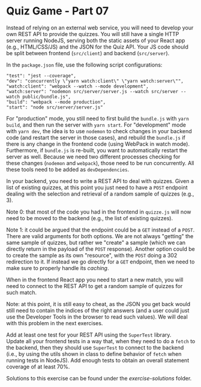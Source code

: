 # Quiz Game - Part 07

Instead of relying on an external web service, you will need to develop your own REST API
to provide the quizzes.
You will still have a single HTTP server running NodeJS, serving both the static assets
of your React app (e.g., HTML/CSS/JS) and the JSON for the Quiz API.
Your JS code should be split between frontend (`src/client`) and backend (`src/server`).

In the `package.json` file, use the following script configurations:

    "test": "jest --coverage",
    "dev": "concurrently \"yarn watch:client\" \"yarn watch:server\"",
    "watch:client": "webpack --watch --mode development",
    "watch:server": "nodemon src/server/server.js --watch src/server --watch public/bundle.js",
    "build": "webpack --mode production",
    "start": "node src/server/server.js"

For "production" mode, you still need to first build the `bundle.js` with `yarn build`,
and then run the server with `yarn start`.
For "development" mode with `yarn dev`, the idea is to use `nodemon` to check changes
in your backend code (and restart the server in those cases), and rebuild the `bundle.js`
if there is any change in the frontend code (using WebPack in watch mode).
Furthermore, if `bundle.js` is re-built, you want to automatically restart the server as well.
Because we need two different processes checking for these changes (`nodemon` and `webpack`), those
need to be run concurrently.
All these tools need to be added as `devDependencies`. 


In your backend, you need to write a REST API to deal with quizzes. Given a list of existing
quizzes, at this point you just need to have a `POST` endpoint dealing with the selection
and retrieval of a random sample of quizzes (e.g., 3).

Note 0: that most of the code you had in the frontend in `quizze.js` will now need to be
moved to the backend (e.g., the list of existing quizzes).

Note 1: it could be argued that the endpoint could be a `GET` instead of a `POST`.
There are valid arguments for both options. We are not always "getting" the same sample of
quizzes, but rather we "create" a sample (which we can directly return in the payload of the `POST`
response). Another option could be to create the sample as its own "resource", with the `POST` doing
a 302 redirection to it. 
If instead we go directly for a `GET` endpoint, then we need to make sure to properly handle its _caching_.

When in the frontend React app you need to start a new match, you will need to connect
to the REST API to get a random sample of quizzes for such match.

Note: at this point, it is still easy to cheat, as the JSON you get back would still
need to contain the indices of the right answers (and a user could just use the Developer
Tools in the browser to read such values). We will deal with this problem in the 
next exercises. 

Add at least one test for your REST API using the `SuperTest` library.    
Update all your frontend tests in a way that, when they need to do a `fetch` to the 
backend, then they should use `SuperTest` to connect to the backend (i.e., by using the utils
shown in class to define behavior of `fetch` when running tests in NodeJS).
Add enough tests to obtain an overall statement coverage of at least 70%.


Solutions to this exercise can be found under the *exercise-solutions* folder. 